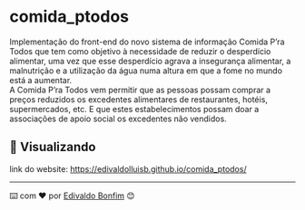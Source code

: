 
# comida_ptodos

Implementação do front-end do novo sistema de informação  Comida P’ra Todos que tem como objetivo à necessidade de reduzir o desperdício alimentar, 
uma vez que esse desperdício agrava a insegurança alimentar, a malnutrição e a utilização da água numa altura em que a fome no mundo está a aumentar.  
A Comida P’ra Todos vem permitir que as pessoas possam comprar a preços reduzidos os excedentes alimentares de restaurantes, hotéis, supermercados, etc. 
E que estes estabelecimentos possam doar a associações de apoio social os excedentes não vendidos. 


## 🚀 Visualizando

link do website: https://edivaldolluisb.github.io/comida_ptodos/  




---
⌨️ com ❤️ por [Edivaldo Bonfim](https://github.com/edivaldolluisb) 😊






